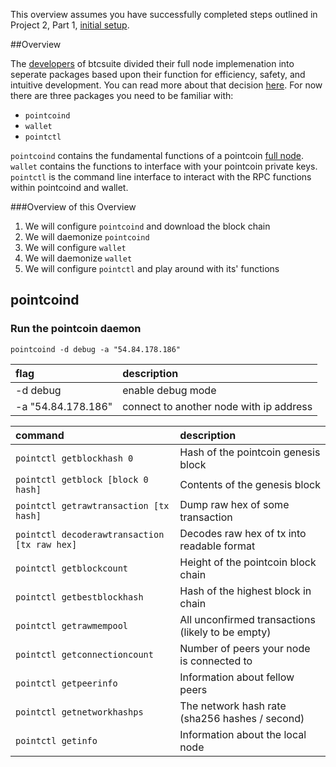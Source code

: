This overview assumes you have successfully completed steps outlined in 
Project 2, Part 1, [initial setup](project2-part1.md).

##Overview

The [developers](https://conformal.com/) of btcsuite divided their full node implemenation into 
seperate packages based upon their function for efficiency, safety, and intuitive development.  You 
can read more about that decision [here](https://blog.conformal.com/btcd-not-your-moms-bitcoin-daemon/).
For now there are three packages you need to be familiar with:

+ `pointcoind`
+ `wallet`
+ `pointctl`

`pointcoind` contains the fundamental functions of a pointcoin [full node](https://en.bitcoin.it/wiki/Full_node).  
`wallet` contains the functions to interface with your pointcoin private keys.  
`pointctl` is the command line interface to interact with the RPC functions within pointcoind and wallet.

###Overview of this Overview
1. We will configure `pointcoind` and download the block chain
2. We will daemonize `pointcoind`
3. We will configure `wallet`
4. We will daemonize `wallet`
5. We will configure `pointctl` and play around with its' functions


## pointcoind
### Run the pointcoin daemon
```
pointcoind -d debug -a "54.84.178.186"
```
|flag                       |description
|:--------------------------|:-----------
|-d debug                   | enable debug mode
|-a "54.84.178.186"         | connect to another node with ip address


|command                                      |description
|:--------------------------------------------|:----------
|`pointctl getblockhash 0`                    |Hash of the pointcoin genesis block
|`pointctl getblock [block 0 hash]`           |Contents of the genesis block
|`pointctl getrawtransaction [tx hash]`       |Dump raw hex of some transaction
|`pointctl decoderawtransaction [tx raw hex]` |Decodes raw hex of tx into readable format
|`pointctl getblockcount`                     |Height of the pointcoin block chain
|`pointctl getbestblockhash`                  |Hash of the highest block in chain
|`pointctl getrawmempool`                     |All unconfirmed transactions (likely to be empty)
|`pointctl getconnectioncount`                |Number of peers your node is connected to
|`pointctl getpeerinfo`                       |Information about fellow peers
|`pointctl getnetworkhashps`                  |The network hash rate (sha256 hashes / second)
|`pointctl getinfo`                           |Information about the local node


